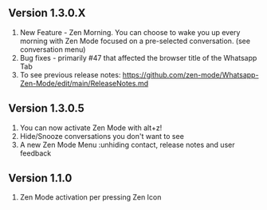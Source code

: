 Version 1.3.0.X
---------------
1. New Feature - Zen Morning. You can choose to wake you up every morning with Zen Mode focused on a pre-selected conversation. (see conversation menu)
2. Bug fixes - primarily #47 that affected the browser title of the Whatsapp Tab
3. To see previous release notes: https://github.com/zen-mode/Whatsapp-Zen-Mode/edit/main/ReleaseNotes.md

Version 1.3.0.5
---------------
1. You can now activate Zen Mode with alt+z!
2. Hide/Snooze conversations you don't want to see
3. A new Zen Mode Menu :unhiding contact, release notes and user feedback

Version 1.1.0
-------------
1. Zen Mode activation per pressing Zen Icon
